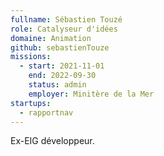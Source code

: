 ```yaml
---
fullname: Sébastien Touzé
role: Catalyseur d'idées 
domaine: Animation
github: sebastienTouze
missions:
  - start: 2021-11-01
    end: 2022-09-30
    status: admin
    employer: Minitère de la Mer
startups:
  - rapportnav
---
```


Ex-EIG développeur. 
